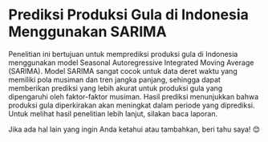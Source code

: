 # Prediksi Produksi Gula di Indonesia Menggunakan SARIMA
Penelitian ini bertujuan untuk memprediksi produksi gula di Indonesia menggunakan model Seasonal Autoregressive Integrated Moving Average (SARIMA). Model SARIMA sangat cocok untuk data deret waktu yang memiliki pola musiman dan tren jangka panjang, sehingga dapat memberikan prediksi yang lebih akurat untuk produksi gula yang dipengaruhi oleh faktor-faktor musiman. Hasil prediksi menunjukkan bahwa produksi gula diperkirakan akan meningkat dalam periode yang diprediksi. Untuk melihat hasil penelitian lebih lanjut, silakan baca laporan.

Jika ada hal lain yang ingin Anda ketahui atau tambahkan, beri tahu saya! 😊
